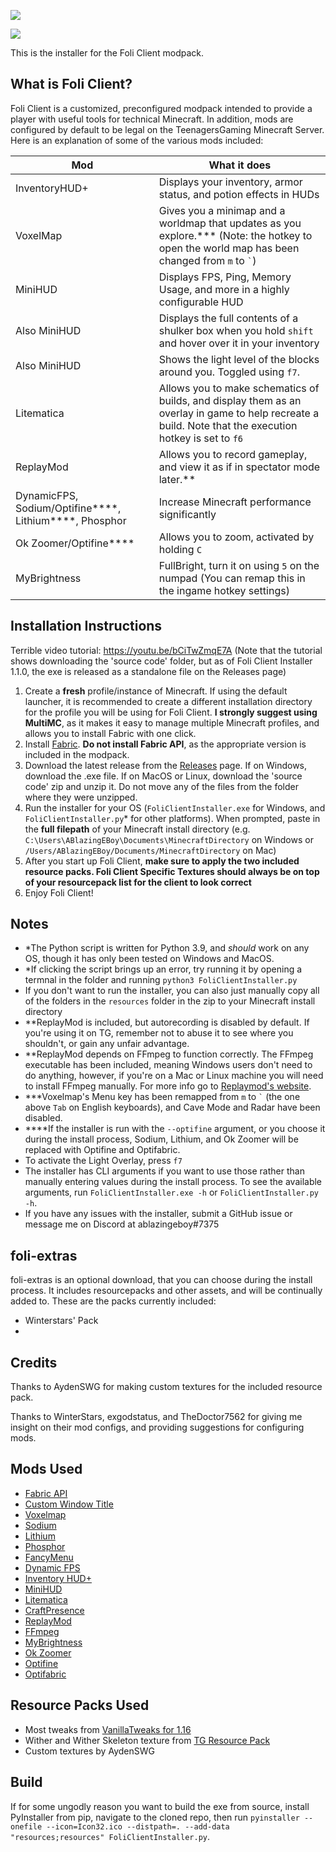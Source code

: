 ![](https://github.com/ablazingeboy/FoliClientInstaller/raw/main/resources/common/config/foliclientlogobg.png)

![](https://img.shields.io/github/downloads/ablazingeboy/FoliClientInstaller/total?style=for-the-badge)

This is the installer for the Foli Client modpack.

## What is Foli Client?

Foli Client is a customized, preconfigured modpack intended to provide a player with useful tools for technical Minecraft. In addition, mods are configured by default to be legal on the TeenagersGaming Minecraft Server. Here is an explanation of some of the various mods included:

| Mod                                   | What it does                                                 |
| ------------------------------------- | ------------------------------------------------------------ |
| InventoryHUD+                         | Displays your inventory, armor status, and potion effects in HUDs |
| VoxelMap                              | Gives you a minimap and a worldmap that updates as you explore.\*\*\* (Note: the hotkey to open the world map has been changed from `m` to `` ` ``) |
| MiniHUD                               | Displays FPS, Ping, Memory Usage, and more in a highly configurable HUD |
| Also MiniHUD                  | Displays the full contents of a shulker box when you hold `shift` and hover over it in your inventory |
| Also MiniHUD                         | Shows the light level of the blocks around you. Toggled using `f7`. |
| Litematica                            | Allows you to make schematics of builds, and display them as an overlay in game to help recreate a build. Note that the execution hotkey is set to `f6`|
| ReplayMod                             | Allows you to record gameplay, and view it as if in spectator mode later.\*\* |
| DynamicFPS, Sodium/Optifine\*\*\*\*, Lithium\*\*\*\*, Phosphor | Increase Minecraft performance significantly                 |
| Ok Zoomer/Optifine\*\*\*\* | Allows you to zoom, activated by holding `C` |
| MyBrightness | FullBright, turn it on using `5` on the numpad (You can remap this in the ingame hotkey settings) |

## Installation Instructions

Terrible video tutorial: https://youtu.be/bCiTwZmqE7A
(Note that the tutorial shows downloading the 'source code' folder, but as of Foli Client Installer 1.1.0, the exe is released as a standalone file on the Releases page)

1. Create a **fresh** profile/instance of Minecraft. If using the default launcher, it is recommended to create a different installation directory for the profile you will be using for Foli Client. **I strongly suggest using MultiMC**, as it makes it easy to manage multiple Minecraft profiles, and allows you to install Fabric with one click.
2. Install [Fabric](https://fabricmc.net/). **Do not install Fabric API**, as the appropriate version is included in the modpack.
3. Download the latest release from the [Releases](https://github.com/ablazingeboy/FoliClientInstaller/releases) page. If on Windows, download the .exe file. If on MacOS or Linux, download the 'source code' zip and unzip it. Do not move any of the files from the folder where they were unzipped.
4. Run the installer for your OS (`FoliClientInstaller.exe` for Windows, and `FoliClientInstaller.py`\* for other platforms). When prompted, paste in the **full filepath** of your Minecraft install directory (e.g. `C:\Users\ABlazingEBoy\Documents\MinecraftDirectory` on Windows or  `/Users/ABlazingEBoy/Documents/MinecraftDirectory` on Mac)
5. After you start up Foli Client, **make sure to apply the two included resource packs. Foli Client Specific Textures should always be on top of your resourcepack list for the client to look correct**
6. Enjoy Foli Client! 

## Notes

- \*The Python script is written for Python 3.9, and *should* work on any OS, though it has only been tested on Windows and MacOS.
- \*If clicking the script brings up an error, try running it by opening a termnal in the folder and running `python3 FoliClientInstaller.py`
- If you don't want to run the installer, you can also just manually copy all of the folders in the `resources` folder in the zip to your Minecraft install directory
- \*\*ReplayMod is included, but autorecording is disabled by default. If you're using it on TG, remember not to abuse it to see where you shouldn't, or gain any unfair advantage.
- \*\*ReplayMod depends on FFmpeg to function correctly. The FFmpeg executable has been included, meaning Windows users don't need to do anything, however, if you're on a Mac or Linux machine you will need to install FFmpeg manually. For more info go to [Replaymod's website](https://www.replaymod.com/).
- \*\*\*Voxelmap's Menu key has been remapped from `m` to `` ` `` (the one above `Tab` on English keyboards), and Cave Mode and Radar have been disabled.
- \*\*\*\*If the installer is run with the `--optifine` argument, or you choose it during the install process, Sodium, Lithium, and Ok Zoomer will be replaced with Optifine and Optifabric.
- To activate the Light Overlay, press `f7`
- The installer has CLI arguments if you want to use those rather than manually entering values during the install process. To see the available arguments, run `FoliClientInstaller.exe -h` or `FoliClientInstaller.py -h`.
- If you have any issues with the installer, submit a GitHub issue or message me on Discord at ablazingeboy#7375

## foli-extras

foli-extras is an optional download, that you can choose during the install process. It includes resourcepacks and other assets, and will be continually added to. These are the packs currently included:

- Winterstars' Pack
- 

## Credits

Thanks to AydenSWG for making custom textures for the included resource pack.

Thanks to WinterStars, exgodstatus, and TheDoctor7562 for giving me insight on their mod configs, and providing suggestions for configuring mods.

## Mods Used

- [Fabric API](https://www.curseforge.com/minecraft/mc-mods/fabric-api)
- [Custom Window Title](https://www.curseforge.com/minecraft/mc-mods/custom-window-title)
- [Voxelmap](https://www.curseforge.com/minecraft/mc-mods/voxelmap)
- [Sodium](https://www.curseforge.com/minecraft/mc-mods/sodium)
- [Lithium](https://www.curseforge.com/minecraft/mc-mods/lithium)
- [Phosphor](https://www.curseforge.com/minecraft/mc-mods/phosphor)
- [FancyMenu](https://www.curseforge.com/minecraft/mc-mods/fancymenu-fabric)
- [Dynamic FPS](https://www.curseforge.com/minecraft/mc-mods/dynamic-fps)
- [Inventory HUD+](https://www.curseforge.com/minecraft/mc-mods/inventory-hud-forge)
- [MiniHUD](https://www.curseforge.com/minecraft/mc-mods/minihud)
- [Litematica](https://www.curseforge.com/minecraft/mc-mods/litematica)
- [CraftPresence](https://www.curseforge.com/minecraft/mc-mods/craftpresence)
- [ReplayMod](https://www.replaymod.com/)
- [FFmpeg](https://ffmpeg.org/)
- [MyBrightness](https://www.curseforge.com/minecraft/mc-mods/mybrightness)
- [Ok Zoomer](https://www.curseforge.com/minecraft/mc-mods/ok-zoomer)
- [Optifine](https://www.optifine.net/home)
- [Optifabric](https://www.curseforge.com/minecraft/mc-mods/optifabric)

## Resource Packs Used

- Most tweaks from [VanillaTweaks for 1.16](https://vanillatweaks.net/)
- Wither and Wither Skeleton texture from [TG Resource Pack](https://drive.google.com/file/d/17eHH_U8ujffCjJJlVBGVNYmlaor1u1dz/view?usp=sharing)
- Custom textures by AydenSWG

## Build

If for some ungodly reason you want to build the exe from source, install PyInstaller from pip, navigate to the cloned repo, then run `pyinstaller --onefile --icon=Icon32.ico --distpath=. --add-data "resources;resources" FoliClientInstaller.py`.
